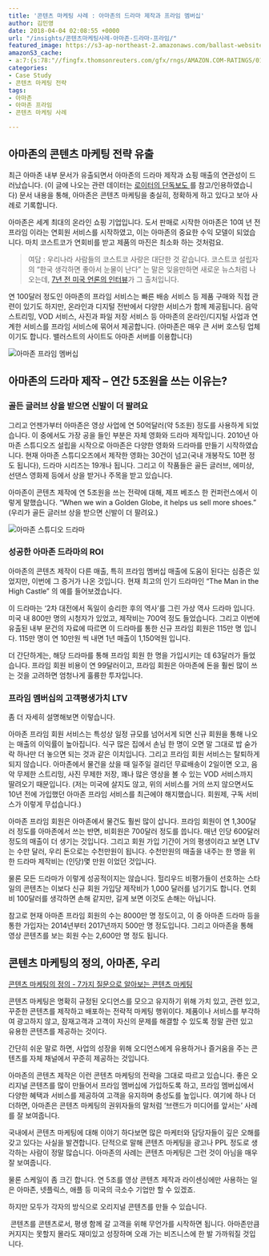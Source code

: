 ```yaml
---
title: '콘텐츠 마케팅 사례 : 아마존의 드라마 제작과 프라임 멤버십'
author: 김민영
date: 2018-04-04 02:08:55 +0000
url: "/insights/콘텐츠마케팅사례-아마존-드라마-프라임/"
featured_image: https://s3-ap-northeast-2.amazonaws.com/ballast-website-images/wp-content/uploads/2018/04/04105957/Untitled.001.png
amazonS3_cache:
- a:7:{s:78:"//fingfx.thomsonreuters.com/gfx/rngs/AMAZON.COM-RATINGS/0100614J29T/index.html";a:1:{s:9:"timestamp";i:1522810452;}s:109:"//s3-ap-northeast-2.amazonaws.com/ballast-website-images/wp-content/uploads/2018/04/04105957/Untitled.001.png";i:54562;s:63:"//www.ballast.co.kr/wp-content/uploads/2018/04/Untitled.001.png";i:54562;s:134:"//s3-ap-northeast-2.amazonaws.com/ballast-website-images/wp-content/uploads/2018/04/04105955/Screen-Shot-2018-04-04-at-10.37.34-AM.png";i:54561;s:143:"//s3-ap-northeast-2.amazonaws.com/ballast-website-images/wp-content/uploads/2018/04/04105955/Screen-Shot-2018-04-04-at-10.37.34-AM-1024x587.png";i:54561;s:88:"//www.ballast.co.kr/wp-content/uploads/2018/04/Screen-Shot-2018-04-04-at-10.37.34-AM.png";i:54561;s:97:"//www.ballast.co.kr/wp-content/uploads/2018/04/Screen-Shot-2018-04-04-at-10.37.34-AM-1024x587.png";i:54561;}
categories:
- Case Study
- 콘텐츠 마케팅 전략
tags:
- 아마존
- 아마존 프라임
- 콘텐츠 마케팅 사례

---
```


## **아마존의 콘텐츠 마케팅 전략 유출**

최근 아마존 내부 문서가 유출되면서 아마존의 드라마 제작과 쇼핑 매출의 연관성이 드러났습니다. (이 글에 나오는 관련 데이터는 [로이터의 단독보도 ](https://fingfx.thomsonreuters.com/gfx/rngs/AMAZON.COM-RATINGS/0100614J29T/index.html)를 참고/인용하였습니다) 문서 내용을 통해, 아마존은 콘텐츠 마케팅을 충실히, 정확하게 하고 있다고 보아 사례로 기록합니다.

아마존은 세계 최대의 온라인 쇼핑 기업입니다. 도서 판매로 시작한 아마존은 10여 년 전 프라임 이라는 연회원 서비스를 시작하였고, 이는 아마존의 중요한 수익 모델이 되었습니다. 마치 코스트코가 연회비를 받고 제품의 마진은 최소화 하는 것처럼요.<span class="Apple-converted-space"> </span>

> 여담 : 우리나라 사람들의 코스트코 사랑은 대단한 것 같습니다. 코스트코 설립자의 “한국 생각하면 좋아서 눈물이 난다” 는 말은 잊을만하면 새로운 뉴스처럼 나오는데, [7년 전 미국 언론의 인터뷰](https://www.seattletimes.com/business/retiring-ceo-of-costco-takes-a-look-back-on-his-legacy/)가 그 출처입니다.<span class="Apple-converted-space"> </span>

연 100달러 정도인 아마존의 프라임 서비스는 빠른 배송 서비스 등 제품 구매와 직접 관련이 있기도 하지만, 온라인과 디지털 전반에서 다양한 서비스가 함께 제공됩니다. 음악 스트리밍, VOD 서비스, 사진과 파일 저장 서비스 등 아마존의 온라인/디지털 사업과 연계한 서비스를 프라임 서비스에 묶어서 제공합니다. (아마존은 매우 큰 서버 호스팅 업체이기도 합니다. 밸러스트의 사이트도 아마존 서버를 이용합니다)

![아마존 프라임 멤버십](https://s3-ap-northeast-2.amazonaws.com/ballast-website-images/wp-content/uploads/2018/04/04105957/Untitled.001.png)

## 아마존의 드라마 제작 – 연간 5조원을 쓰는 이유는?

### 골든 글러브 상을 받으면 신발이 더 팔려요

그리고 언젠가부터 아마존은 영상 사업에 연 50억달러(약 5조원) 정도를 사용하게 되었습니다. 이 중에서도 가장 공을 들인 부분은 자체 영화와 드라마 제작입니다. 2010년 아마존 스튜디오즈 설립을 시작으로 아마존은 다양한 영화와 드라마를 만들기 시작하였습니다. 현재 아마존 스튜디오즈에서 제작한 영화는 30건이 넘고(국내 개봉작도 10편 정도 됩니다), 드라마 시리즈는 19개나 됩니다. 그리고 이 작품들은 골든 글러브, 에미상, 선댄스 영화제 등에서 상을 받거나 주목을 받고 있습니다.

아마존이 콘텐츠 제작에 연 5조원을 쓰는 전략에 대해, 제프 베조스 한 컨퍼런스에서 이렇게 말했습니다. “When we win a Golden Globe, it helps us sell more shoes.” (우리가 골든 글러브 상을 받으면 신발이 더 팔려요.)

![아마존 스튜디오 드라마](https://s3-ap-northeast-2.amazonaws.com/ballast-website-images/wp-content/uploads/2018/04/04105955/Screen-Shot-2018-04-04-at-10.37.34-AM-1024x587.png)

### 성공한 아마존 드라마의 ROI

아마존의 콘텐츠 제작이 다른 매출, 특히 프라임 멤버십 매출에 도움이 된다는 심증은 있었지만, 이번에 그 증거가 나온 것입니다. 현재 최고의 인기 드라마인 “The Man in the High Castle” 의 예를 들어보겠습니다.

이 드라마는 ‘2차 대전에서 독일이 승리한 후의 역사’를 그린 가상 역사 드라마 입니다. 미국 내 800만 명의 시청자가 있었고, 제작비는 700억 정도 들었습니다. 그리고 이번에 유출된 내부 문건의 자료에 따르면 이 드라마를 통한 신규 프라임 회원은 115만 명 입니다. 115만 명이 연 10만원 씩 내면 1년 매출이 1,150억원 입니다.

더 간단하게는, 해당 드라마를 통해 프라임 회원 한 명을 가입시키는 데 63달러가 들었습니다. 프라임 회원 비용이 연 99달러이고, 프라임 회원은 아마존에 돈을 훨씬 많이 쓰는 것을 고려하면 엄청나게 훌륭한 투자입니다.

### 프라임 멤버십의 고객평생가치 LTV

좀 더 자세히 설명해보면 이렇습니다.

아마존 프라임 회원 서비스는 특성상 일정 규모를 넘어서게 되면 신규 회원을 통해 나오는 매출의 이익률이 높아집니다. 식구 많은 집에서 손님 한 명이 오면 말 그대로 밥 숟가락 하나만 더 놓으면 되는 것과 같은 이치입니다. 그리고 프라임 회원 서비스는 탈퇴하게 되지 않습니다. 아마존에서 물건을 샀을 때 일주일 걸리던 무료배송이 2일이면 오고, 음악 무제한 스트리밍, 사진 무제한 저장, 꽤나 많은 영상을 볼 수 있는 VOD 서비스까지 딸려오기 때문입니다. (저는 미국에 살지도 않고, 위의 서비스를 거의 쓰지 않으면서도 10년 전에 가입했던 아마존 프라임 서비스를 최근에야 해지했습니다. 회원제, 구독 서비스가 이렇게 무섭습니다.)

아마존 프라임 회원은 아마존에서 물건도 훨씬 많이 삽니다. 프라임 회원이 연 1,300달러 정도를 아마존에서 쓰는 반면, 비회원은 700달러 정도를 씁니다. 매년 인당 600달러 정도의 매출이 더 생기는 것입니다. 그리고 회원 가입 기간이 거의 평생이라고 보면 LTV는 수만 달러, 우리 돈으로는 수천만원이 됩니다. 수천만원의 매출을 내주는 한 명을 위한 드라마 제작비는 (인당)몇 만원 이었던 것입니다.

물론 모든 드라마가 이렇게 성공적이지는 않습니다. 헐리우드 비평가들이 선호하는 스타일의 콘텐츠는 이보다 신규 회원 가입당 제작비가 1,000 달러를 넘기기도 합니다. 연회비 100달러를 생각하면 손해 같지만, 길게 보면 이것도 손해는 아닙니다.

참고로 현재 아마존 프라임 회원의 수는 8000만 명 정도이고, 이 중 아마존 드라마 등을 통한 가입자는 2014년부터 2017년까지 500만 명 정도입니다. 그리고 아마존을 통해 영상 콘텐츠를 보는 회원 수는 2,600만 명 정도 됩니다.

## 콘텐츠 마케팅의 정의, 아마존, 우리

[콘텐츠 마케팅의 정의 - 7가지 질문으로 알아보는 콘텐츠 마케팅](/insights/%ec%bd%98%ed%85%90%ec%b8%a0-%eb%a7%88%ec%bc%80%ed%8c%85-%ec%a0%95%ec%9d%98-7%ea%b0%80%ec%a7%80-%ec%a7%88%eb%ac%b8-%ec%bd%98%ed%85%90%ec%b8%a0-%eb%a7%88%ec%bc%80%ed%8c%85)

콘텐츠 마케팅은 명확히 규정된 오디언스를 모으고 유지하기 위해 가치 있고, 관련 있고, 꾸준한 콘텐츠를 제작하고 배포하는 전략적 마케팅 행위이다. 제품이나 서비스를 부각하여 광고하지 않고, 잠재고객과 고객이 자신의 문제를 해결할 수 있도록 정말 관련 있고 유용한 콘텐츠를 제공하는 것이다.

간단히 쉬운 말로 하면, 사업의 성장을 위해 오디언스에게 유용하거나 즐거움을 주는 콘텐츠를 자체 채널에서 꾸준히 제공하는 것입니다.

아마존의 콘텐츠 제작은 이런 콘텐츠 마케팅의 전략을 그대로 따르고 있습니다. 좋은 오리지널 콘텐츠를 많이 만들어서 프라임 멤버십에 가입하도록 하고, 프라임 멤버십에서 다양한 혜택과 서비스를 제공하여 고객을 유지하며 충성도를 높입니다. 여기에 하나 더 더하면, 아마존은 콘텐츠 마케팅의 권위자들의 말처럼 ‘브랜드가 미디어를 앞서는’ 사례를 잘 보여줍니다.

국내에서 콘텐츠 마케팅에 대해 이야기 하다보면 많은 마케터와 담당자들이 깊은 오해를 갖고 있다는 사실을 발견합니다. 단적으로 말해 콘텐츠 마케팅을 광고나 PPL 정도로 생각하는 사람이 정말 많습니다. 아마존의 사례는 콘텐츠 마케팅은 그런 것이 아님을 매우 잘 보여줍니다.

물론 스케일이 좀 크긴 합니다. 연 5조를 영상 콘텐츠 제작과 라이센싱에만 사용하는 일은 아마존, 넷플릭스, 애플 등 미국의 극소수 기업만 할 수 있겠죠.

하지만 모두가 각자의 방식으로 오리지널 콘텐츠를 만들 수 있습니다.

 콘텐츠를 콘텐츠로서, 평생 함께 갈 고객을 위해 무언가를 시작하면 됩니다. 아마존만큼 커지지는 못할지 몰라도 재미있고 성장하며 오래 가는 비즈니스에 한 발 가까워질 것입니다.  